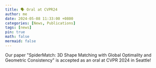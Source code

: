 ```yaml
---
title: 🗣️ Oral at CVPR24
author: me
date: 2024-05-08 11:33:00 +0800
categories: [News, Publications]
tags: [news]
pin: true
math: false
mermaid: false
---
```


Our paper "SpiderMatch: 3D Shape Matching with Global Optimality and Geometric Consistency" is accepted as an oral at CVPR 2024 in Seattle!
